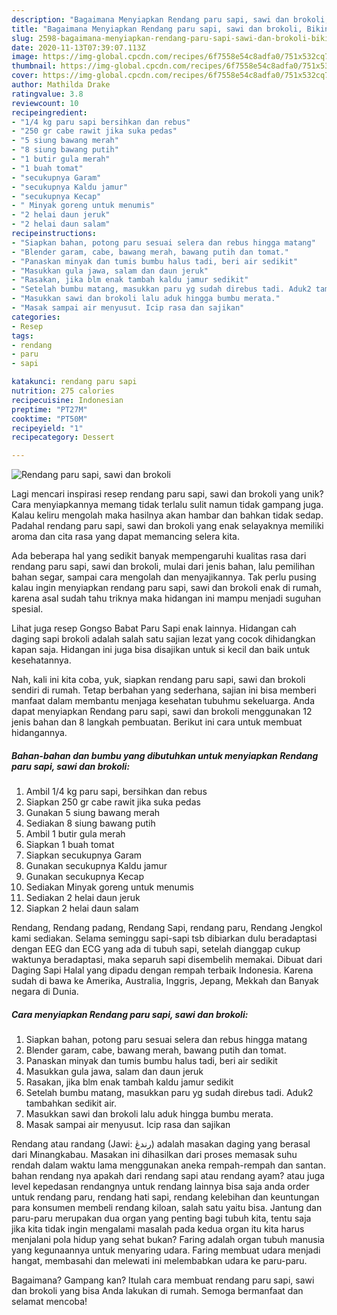 ```yaml
---
description: "Bagaimana Menyiapkan Rendang paru sapi, sawi dan brokoli, Bikin Ngiler"
title: "Bagaimana Menyiapkan Rendang paru sapi, sawi dan brokoli, Bikin Ngiler"
slug: 2598-bagaimana-menyiapkan-rendang-paru-sapi-sawi-dan-brokoli-bikin-ngiler
date: 2020-11-13T07:39:07.113Z
image: https://img-global.cpcdn.com/recipes/6f7558e54c8adfa0/751x532cq70/rendang-paru-sapi-sawi-dan-brokoli-foto-resep-utama.jpg
thumbnail: https://img-global.cpcdn.com/recipes/6f7558e54c8adfa0/751x532cq70/rendang-paru-sapi-sawi-dan-brokoli-foto-resep-utama.jpg
cover: https://img-global.cpcdn.com/recipes/6f7558e54c8adfa0/751x532cq70/rendang-paru-sapi-sawi-dan-brokoli-foto-resep-utama.jpg
author: Mathilda Drake
ratingvalue: 3.8
reviewcount: 10
recipeingredient:
- "1/4 kg paru sapi bersihkan dan rebus"
- "250 gr cabe rawit jika suka pedas"
- "5 siung bawang merah"
- "8 siung bawang putih"
- "1 butir gula merah"
- "1 buah tomat"
- "secukupnya Garam"
- "secukupnya Kaldu jamur"
- "secukupnya Kecap"
- " Minyak goreng untuk menumis"
- "2 helai daun jeruk"
- "2 helai daun salam"
recipeinstructions:
- "Siapkan bahan, potong paru sesuai selera dan rebus hingga matang"
- "Blender garam, cabe, bawang merah, bawang putih dan tomat."
- "Panaskan minyak dan tumis bumbu halus tadi, beri air sedikit"
- "Masukkan gula jawa, salam dan daun jeruk"
- "Rasakan, jika blm enak tambah kaldu jamur sedikit"
- "Setelah bumbu matang, masukkan paru yg sudah direbus tadi. Aduk2 tambahkan sedikit air."
- "Masukkan sawi dan brokoli lalu aduk hingga bumbu merata."
- "Masak sampai air menyusut. Icip rasa dan sajikan"
categories:
- Resep
tags:
- rendang
- paru
- sapi

katakunci: rendang paru sapi 
nutrition: 275 calories
recipecuisine: Indonesian
preptime: "PT27M"
cooktime: "PT50M"
recipeyield: "1"
recipecategory: Dessert

---
```



![Rendang paru sapi, sawi dan brokoli](https://img-global.cpcdn.com/recipes/6f7558e54c8adfa0/751x532cq70/rendang-paru-sapi-sawi-dan-brokoli-foto-resep-utama.jpg)

Lagi mencari inspirasi resep rendang paru sapi, sawi dan brokoli yang unik? Cara menyiapkannya memang tidak terlalu sulit namun tidak gampang juga. Kalau keliru mengolah maka hasilnya akan hambar dan bahkan tidak sedap. Padahal rendang paru sapi, sawi dan brokoli yang enak selayaknya memiliki aroma dan cita rasa yang dapat memancing selera kita.

Ada beberapa hal yang sedikit banyak mempengaruhi kualitas rasa dari rendang paru sapi, sawi dan brokoli, mulai dari jenis bahan, lalu pemilihan bahan segar, sampai cara mengolah dan menyajikannya. Tak perlu pusing kalau ingin menyiapkan rendang paru sapi, sawi dan brokoli enak di rumah, karena asal sudah tahu triknya maka hidangan ini mampu menjadi suguhan spesial.

Lihat juga resep Gongso Babat Paru Sapi enak lainnya. Hidangan cah daging sapi brokoli adalah salah satu sajian lezat yang cocok dihidangkan kapan saja. Hidangan ini juga bisa disajikan untuk si kecil dan baik untuk kesehatannya.


Nah, kali ini kita coba, yuk, siapkan rendang paru sapi, sawi dan brokoli sendiri di rumah. Tetap berbahan yang sederhana, sajian ini bisa memberi manfaat dalam membantu menjaga kesehatan tubuhmu sekeluarga. Anda dapat menyiapkan Rendang paru sapi, sawi dan brokoli menggunakan 12 jenis bahan dan 8 langkah pembuatan. Berikut ini cara untuk membuat hidangannya.

<!--inarticleads1-->

##### Bahan-bahan dan bumbu yang dibutuhkan untuk menyiapkan Rendang paru sapi, sawi dan brokoli:

1. Ambil 1/4 kg paru sapi, bersihkan dan rebus
1. Siapkan 250 gr cabe rawit jika suka pedas
1. Gunakan 5 siung bawang merah
1. Sediakan 8 siung bawang putih
1. Ambil 1 butir gula merah
1. Siapkan 1 buah tomat
1. Siapkan secukupnya Garam
1. Gunakan secukupnya Kaldu jamur
1. Gunakan secukupnya Kecap
1. Sediakan  Minyak goreng untuk menumis
1. Sediakan 2 helai daun jeruk
1. Siapkan 2 helai daun salam


Rendang, Rendang padang, Rendang Sapi, rendang paru, Rendang Jengkol kami sediakan. Selama seminggu sapi-sapi tsb dibiarkan dulu beradaptasi dengan EEG dan ECG yang ada di tubuh sapi, setelah dianggap cukup waktunya beradaptasi, maka separuh sapi disembelih memakai. Dibuat dari Daging Sapi Halal yang dipadu dengan rempah terbaik Indonesia. Karena sudah di bawa ke Amerika, Australia, Inggris, Jepang, Mekkah dan Banyak negara di Dunia. 

<!--inarticleads2-->

##### Cara menyiapkan Rendang paru sapi, sawi dan brokoli:

1. Siapkan bahan, potong paru sesuai selera dan rebus hingga matang
1. Blender garam, cabe, bawang merah, bawang putih dan tomat.
1. Panaskan minyak dan tumis bumbu halus tadi, beri air sedikit
1. Masukkan gula jawa, salam dan daun jeruk
1. Rasakan, jika blm enak tambah kaldu jamur sedikit
1. Setelah bumbu matang, masukkan paru yg sudah direbus tadi. Aduk2 tambahkan sedikit air.
1. Masukkan sawi dan brokoli lalu aduk hingga bumbu merata.
1. Masak sampai air menyusut. Icip rasa dan sajikan


Rendang atau randang (Jawi: رندڠ) adalah masakan daging yang berasal dari Minangkabau. Masakan ini dihasilkan dari proses memasak suhu rendah dalam waktu lama menggunakan aneka rempah-rempah dan santan. bahan rendang nya apakah dari rendang sapi atau rendang ayam? atau juga level kepedasan rendangnya untuk rendang lainnya bisa saja anda order untuk rendang paru, rendang hati sapi, rendang kelebihan dan keuntungan para konsumen membeli rendang kiloan, salah satu yaitu bisa. Jantung dan paru-paru merupakan dua organ yang penting bagi tubuh kita, tentu saja jika kita tidak ingin mengalami masalah pada kedua organ itu kita harus menjalani pola hidup yang sehat bukan? Faring adalah organ tubuh manusia yang kegunaannya untuk menyaring udara. Faring membuat udara menjadi hangat, membasahi dan melewati ini melembabkan udara ke paru-paru. 

Bagaimana? Gampang kan? Itulah cara membuat rendang paru sapi, sawi dan brokoli yang bisa Anda lakukan di rumah. Semoga bermanfaat dan selamat mencoba!

